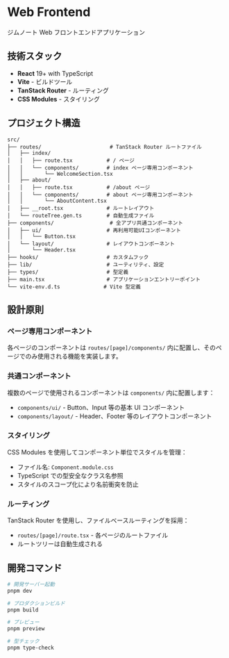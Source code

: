 # Web Frontend

ジムノート Web フロントエンドアプリケーション

## 技術スタック

- **React** 19+ with TypeScript
- **Vite** - ビルドツール
- **TanStack Router** - ルーティング
- **CSS Modules** - スタイリング

## プロジェクト構造

```
src/
├── routes/                      # TanStack Router ルートファイル
│   ├── index/
│   │   ├── route.tsx           # / ページ
│   │   └── components/         # index ページ専用コンポーネント
│   │       └── WelcomeSection.tsx
│   ├── about/
│   │   ├── route.tsx           # /about ページ
│   │   └── components/         # about ページ専用コンポーネント
│   │       └── AboutContent.tsx
│   ├── __root.tsx              # ルートレイアウト
│   └── routeTree.gen.ts        # 自動生成ファイル
├── components/                  # 全アプリ共通コンポーネント
│   ├── ui/                     # 再利用可能UIコンポーネント
│   │   └── Button.tsx
│   └── layout/                 # レイアウトコンポーネント
│       └── Header.tsx
├── hooks/                      # カスタムフック
├── lib/                        # ユーティリティ、設定
├── types/                      # 型定義
├── main.tsx                    # アプリケーションエントリーポイント
└── vite-env.d.ts              # Vite 型定義
```

## 設計原則

### ページ専用コンポーネント

各ページのコンポーネントは `routes/[page]/components/` 内に配置し、そのページでのみ使用される機能を実装します。

### 共通コンポーネント

複数のページで使用されるコンポーネントは `components/` 内に配置します：

- `components/ui/` - Button、Input 等の基本 UI コンポーネント
- `components/layout/` - Header、Footer 等のレイアウトコンポーネント

### スタイリング

CSS Modules を使用してコンポーネント単位でスタイルを管理：

- ファイル名: `Component.module.css`
- TypeScript での型安全なクラス名参照
- スタイルのスコープ化により名前衝突を防止

### ルーティング

TanStack Router を使用し、ファイルベースルーティングを採用：

- `routes/[page]/route.tsx` - 各ページのルートファイル
- ルートツリーは自動生成される

## 開発コマンド

```bash
# 開発サーバー起動
pnpm dev

# プロダクションビルド
pnpm build

# プレビュー
pnpm preview

# 型チェック
pnpm type-check
```
